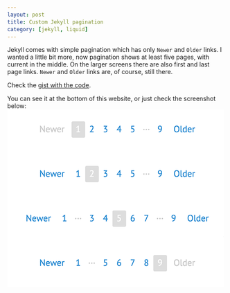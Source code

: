 ```yaml
---
layout: post
title: Custom Jekyll pagination
category: [jekyll, liquid]
---
```


Jekyll comes with simple pagination which has only `Newer` and `Older` links.
I wanted a little bit more, now pagination shows at least five pages, with current in the middle.
On the larger screens there are also first and last page links.
`Newer` and `Older` links are, of course, still there.

Check the [gist with the code](https://gist.github.com/Stanko/4e379a72715fc596c1cc).

You can see it at the bottom of this website, or just check the screenshot below:
<img src="/public/img/projects/jekyll-pagination.png" alt="Custom Jekyll pagination">
